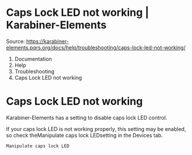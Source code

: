 # Caps Lock LED not working | Karabiner-Elements

Source: https://karabiner-elements.pqrs.org/docs/help/troubleshooting/caps-lock-led-not-working/

1. Documentation
1. Help
1. Troubleshooting
1. Caps Lock LED not working

# Caps Lock LED not working

Karabiner-Elements has a setting to disable caps lock LED control.

If your caps lock LED is not working properly, this setting may be enabled, so check theManipulate caps lock LEDsetting in the Devices tab.

` Manipulate caps lock LED `
